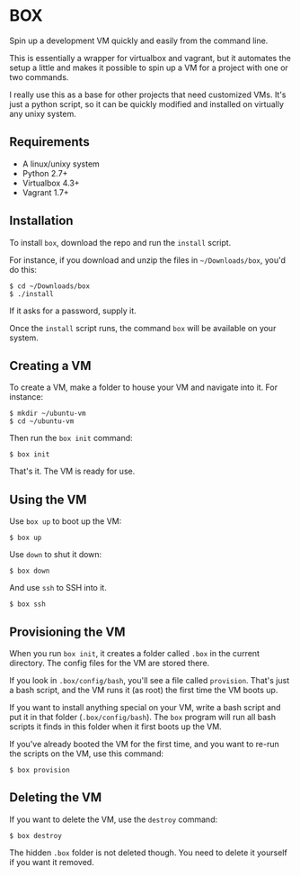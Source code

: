 BOX
===

Spin up a development VM quickly and easily from the command line. 

This is essentially a wrapper for virtualbox and vagrant, but it automates the setup a little and makes it possible to spin up a VM for a project with one or two commands. 

I really use this as a base for other projects that need customized VMs. It's just a python script, so it can be quickly modified and installed on virtually any unixy system.


Requirements
------------

* A linux/unixy system
* Python 2.7+
* Virtualbox 4.3+
* Vagrant 1.7+


Installation
------------

To install `box`, download the repo and run the `install` script.

For instance, if you download and unzip the files in `~/Downloads/box`, you'd do this:

    $ cd ~/Downloads/box
    $ ./install

If it asks for a password, supply it.

Once the `install` script runs, the command `box` will be available on your system.


Creating a VM
-------------

To create a VM, make a folder to house your VM and navigate into it. For instance:

    $ mkdir ~/ubuntu-vm 
    $ cd ~/ubuntu-vm

Then run the `box init` command:

    $ box init

That's it. The VM is ready for use.


Using the VM
------------

Use `box up` to boot up the VM:

    $ box up

Use `down` to shut it down:

    $ box down

And use `ssh` to SSH into it.

    $ box ssh


Provisioning the VM
-------------------

When you run `box init`, it creates a folder called `.box` in the current directory. The config files for the VM are stored there.

If you look in `.box/config/bash`, you'll see a file called `provision`. That's just a bash script, and the VM runs it (as root) the first time the VM boots up.

If you want to install anything special on your VM, write a bash script and put it in that folder (`.box/config/bash`). The `box` program will run all bash scripts it finds in this folder when it first boots up the VM.

If you've already booted the VM for the first time, and you want to re-run the scripts on the VM, use this command:

    $ box provision

Deleting the VM
---------------

If you want to delete the VM, use the `destroy` command:

    $ box destroy

The hidden `.box` folder is not deleted though. You need to delete it yourself if you want it removed.


